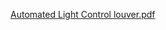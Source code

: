 [Automated Light Control louver.pdf](https://github.com/user-attachments/files/17501951/Automated.Light.Control.louver.pdf)
